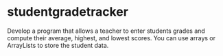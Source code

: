 # studentgradetracker
Develop a program that allows a teacher to enter  students grades and compute their average,  highest, and lowest scores. You can use arrays or  ArrayLists to store the student data.
